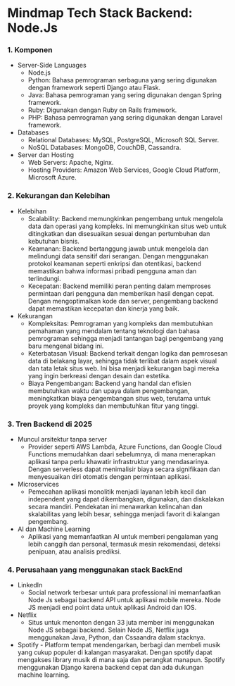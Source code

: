 # Mindmap Tech Stack Backend: Node.Js

### 1. Komponen
  - Server-Side Languages
    - Node.js
    - Python: Bahasa pemrograman serbaguna yang sering digunakan dengan framework seperti Django atau Flask.
    - Java: Bahasa pemrograman yang sering digunakan dengan Spring framework.
    - Ruby: Digunakan dengan Ruby on Rails framework.
    - PHP: Bahasa pemrograman yang sering digunakan dengan Laravel framework.
  - Databases
    - Relational Databases: MySQL, PostgreSQL, Microsoft SQL Server.
    - NoSQL Databases: MongoDB, CouchDB, Cassandra.
  - Server dan Hosting
    - Web Servers: Apache, Nginx.
    - Hosting Providers: Amazon Web Services, Google Cloud Platform, Microsoft Azure.

### 2. Kekurangan dan Kelebihan
  - Kelebihan
    - Scalability: Backend memungkinkan pengembang untuk mengelola data dan operasi yang kompleks. Ini memungkinkan situs web untuk ditingkatkan dan disesuaikan sesuai dengan pertumbuhan dan kebutuhan bisnis.
    - Keamanan: Backend bertanggung jawab untuk mengelola dan melindungi data sensitif dari serangan. Dengan menggunakan protokol keamanan seperti enkripsi dan otentikasi, backend memastikan bahwa informasi pribadi pengguna aman dan terlindungi.
    - Kecepatan: Backend memiliki peran penting dalam memproses permintaan dari pengguna dan memberikan hasil dengan cepat. Dengan mengoptimalkan kode dan server, pengembang backend dapat memastikan kecepatan dan kinerja yang baik.
  - Kekurangan
    - Kompleksitas: Pemrograman yang kompleks dan membutuhkan pemahaman yang mendalam tentang teknologi dan bahasa pemrograman sehingga menjadi tantangan bagi pengembang yang baru mengenal bidang ini.
    - Keterbatasan Visual: Backend terkait dengan logika dan pemrosesan data di belakang layar, sehingga tidak terlibat dalam aspek visual dan tata letak situs web. Ini bisa menjadi kekurangan bagi mereka yang ingin berkreasi dengan desain dan estetika.
    - Biaya Pengembangan: Backend yang handal dan efisien membutuhkan waktu dan upaya dalam pengembangan, meningkatkan biaya pengembangan situs web, terutama untuk proyek yang kompleks dan membutuhkan fitur yang tinggi.

### 3. Tren Backend di 2025
  - Muncul arsitektur tanpa server
    - Provider seperti AWS Lambda, Azure Functions, dan Google Cloud Functions memudahkan daari sebelumnya, di mana menerapkan aplikasi tanpa perlu khawatir infrastruktur yang mendasarinya. Dengan serverless dapat menimalisir biaya secara signifikaan dan menyesuaikan diri otomatis dengan permintaan aplikasi.
  - Microservices
    - Pemecahan aplikasi monolitik menjadi layanan lebih kecil dan independent yang dapat dikembangkan, digunakan, dan diskalakan secara mandiri. Pendekatan ini menawarkan kelincahan dan skalabilitas yang lebih besar, sehingga menjadi favorit di kalangan pengembang.
  - AI dan Machine Learning
    - Aplikasi yang memanfaatkan AI untuk memberi pengalaman yang lebih canggih dan personal, termasuk mesin rekomendasi, deteksi penipuan, atau analisis prediksi.
      
### 4. Perusahaan yang menggunakan stack BackEnd
  - LinkedIn
    - Social network terbesar untuk para professional ini memanfaatkan Node Js sebagai backend API untuk aplikasi mobile mereka. Node JS menjadi end point data untuk aplikasi Android dan IOS.
  - Netflix
    -  Situs untuk menonton dengan 33 juta member ini menggunakan Node JS sebagai backend. Selain Node JS, Netflix juga menggunakan Java, Python, dan Cssaandra dalam stacknya.
  -  Spotify
    - Platform tempat mendengarkan, berbagi dan membeli musik yang cukup populer di kalangan masyarakat. Dengan spotify dapat mengakses library musik di mana saja dan perangkat manapun. Spotify menggunakan Django karena backend cepat dan ada dukungan machine learning.  
